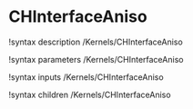 <!-- MOOSE Documentation Stub: Remove this when content is added. -->

# CHInterfaceAniso
!syntax description /Kernels/CHInterfaceAniso

!syntax parameters /Kernels/CHInterfaceAniso

!syntax inputs /Kernels/CHInterfaceAniso

!syntax children /Kernels/CHInterfaceAniso
